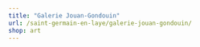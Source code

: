 ```yaml
---
title: "Galerie Jouan-Gondouin"
url: /saint-germain-en-laye/galerie-jouan-gondouin/
shop: art
---
```

